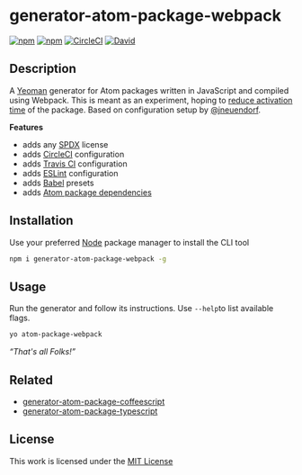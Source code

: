 # generator-atom-package-webpack

[![npm](https://flat.badgen.net/npm/license/generator-atom-package-webpack)](https://www.npmjs.org/package/generator-atom-package-webpack)
[![npm](https://flat.badgen.net/npm/v/generator-atom-package-webpack)](https://www.npmjs.org/package/generator-atom-package-webpack)
[![CircleCI](https://flat.badgen.net/circleci/github/idleberg/generator-atom-package-webpack)](https://circleci.com/gh/idleberg/generator-atom-package-webpack)
[![David](https://flat.badgen.net/david/dep/idleberg/generator-atom-package-webpack)](https://david-dm.org/idleberg/generator-atom-package-webpack)

## Description

A [Yeoman](http://yeoman.io/authoring/user-interactions.html) generator for Atom packages written in JavaScript and compiled using Webpack. This is meant as an experiment, hoping to [reduce activation time](https://discuss.atom.io/t/package-activatetime/56808/14) of the package. Based on configuration setup by [@jneuendorf](https://github.com/jneuendorf/).

**Features**

- adds any [SPDX](https://spdx.org/licenses/) license
- adds [CircleCI](https://circleci.com/) configuration
- adds [Travis CI](https://travis-ci.org/) configuration
- adds [ESLint](https://eslint.org/) configuration
- adds [Babel](https://babeljs.io/) presets
- adds [Atom package dependencies](https://www.npmjs.com/package/atom-package-deps)

## Installation

Use your preferred [Node](https://nodejs.org/) package manager to install the CLI tool

```sh
npm i generator-atom-package-webpack -g
```

## Usage

Run the generator and follow its instructions. Use `--help`to list available flags.

```sh
yo atom-package-webpack
```

*“That's all Folks!”*

## Related

- [generator-atom-package-coffeescript](https://www.npmjs.org/package/generator-atom-package-coffeescript)
- [generator-atom-package-typescript](https://www.npmjs.org/package/generator-atom-package-typescript)

## License

This work is licensed under the [MIT License](https://opensource.org/licenses/MIT)
